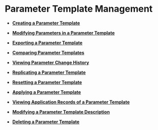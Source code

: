 # Parameter Template Management<a name="en-us_topic_sqlserver_0049456614"></a>

-   **[Creating a Parameter Template](creating-a-parameter-template-(Microsoft-SQL-Server).md)**  

-   **[Modifying Parameters in a Parameter Template](modifying-parameters-in-a-parameter-template-(Microsoft-SQL-Server).md)**  

-   **[Exporting a Parameter Template](exporting-a-parameter-template-(Microsoft-SQL-Server).md)**  

-   **[Comparing Parameter Templates](comparing-parameter-templates-(Microsoft-SQL-Server).md)**  

-   **[Viewing Parameter Change History](viewing-parameter-change-history-(Microsoft-SQL-Server).md)**  

-   **[Replicating a Parameter Template](replicating-a-parameter-template-(Microsoft-SQL-Server).md)**  

-   **[Resetting a Parameter Template](resetting-a-parameter-template-(Microsoft-SQL-Server).md)**  

-   **[Applying a Parameter Template](applying-a-parameter-template-(Microsoft-SQL-Server).md)**  

-   **[Viewing Application Records of a Parameter Template](viewing-application-records-of-a-parameter-template-(Microsoft-SQL-Server).md)**  

-   **[Modifying a Parameter Template Description](modifying-a-parameter-template-description-(Microsoft-SQL-Server).md)**  

-   **[Deleting a Parameter Template](deleting-a-parameter-template-(Microsoft-SQL-Server).md)**  


